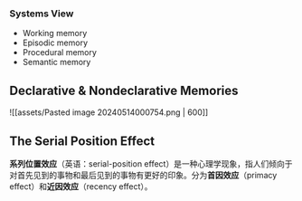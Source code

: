 ### Systems View

- Working memory
- Episodic memory
- Procedural memory
- Semantic memory

## Declarative & Nondeclarative Memories

![[assets/Pasted image 20240514000754.png | 600]]

## The Serial Position Effect

**系列位置效应**（英语：serial-position effect）是一种心理学现象，指人们倾向于对首先见到的事物和最后见到的事物有更好的印象。分为**首因效应**（primacy effect）和**近因效应**（recency effect）。